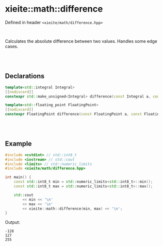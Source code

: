 # xieite::math::difference
Defined in header `<xieite/math/difference.hpp>`

<br/>

Calculates the absolute difference between two values. Handles some edge cases.

<br/><br/>

## Declarations
```cpp
template<std::integral Integral>
[[nodiscard]]
constexpr std::make_unsigned<Integral> difference(const Integral a, const Integral b) noexcept;
```
```cpp
template<std::floating_point FloatingPoint>
[[nodiscard]]
constexpr FloatingPoint difference(const FloatingPoint a, const FloatingPoint b) noexcept;
```

<br/><br/>

## Example
```cpp
#include <cstdint> // std::int8_t
#include <iostream> // std::cout
#include <limits> // std::numeric_limits
#include <xieite/math/difference.hpp>

int main() {
	const std::int8_t min = std::numeric_limits<std::int8_t>::min();
	const std::int8_t max = std::numeric_limits<std::int8_t>::max();

	std::cout
		<< min << '\n'
		<< max << '\n'
		<< xieite::math::difference(min, max) << '\n';
}
```
Output:
```
-128
127
255
```
